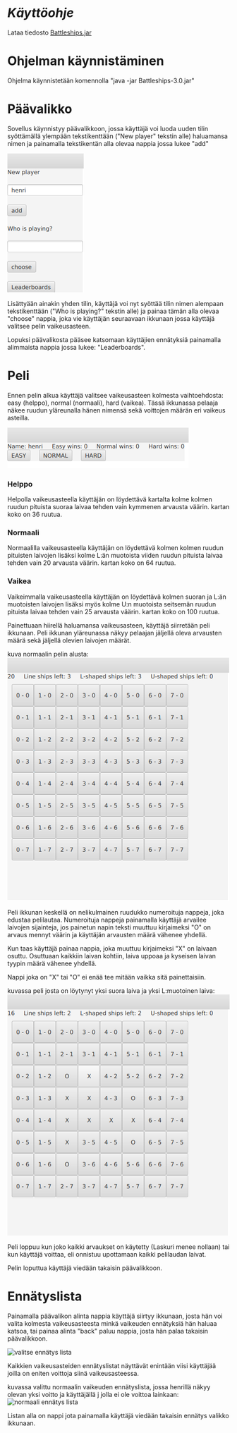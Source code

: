 # *Käyttöohje*

Lataa tiedosto [Battleships.jar](https://github.com/Radiant92/otm-harjoitustyo/releases/tag/viikko7)

# Ohjelman käynnistäminen

Ohjelma käynnistetään komennolla "java -jar Battleships-3.0.jar"

# Päävalikko

Sovellus käynnistyy päävalikkoon, jossa käyttäjä voi luoda uuden tilin syöttämällä ylempään
tekstikenttään ("New player" tekstin alle) haluamansa nimen ja painamalla tekstikentän alla olevaa nappia jossa lukee "add"

![päävalikko](kuvat/päävalikko.png)

Lisättyään ainakin yhden tilin, käyttäjä voi nyt syöttää tilin nimen alempaan tekstikenttään ("Who is playing?" tekstin alle)
ja painaa tämän alla olevaa "choose" nappia, joka vie käyttäjän seuraavaan ikkunaan jossa käyttäjä
valitsee pelin vaikeusasteen.

Lopuksi päävalikosta pääsee katsomaan käyttäjien ennätyksiä painamalla alimmaista nappia jossa lukee: "Leaderboards". 


# Peli

Ennen pelin alkua käyttäjä valitsee vaikeusasteen kolmesta vaihtoehdosta: easy (helppo), normal (normaali), hard (vaikea).
Tässä ikkunassa pelaaja näkee ruudun yläreunalla hänen nimensä sekä voittojen määrän eri vaikeus asteilla.

![vaikeus aste valikko](kuvat/vaikeusvalikko.png)

### Helppo

Helpolla vaikeusasteella käyttäjän on löydettävä kartalta kolme kolmen ruudun pituista suoraa laivaa tehden vain kymmenen
arvausta väärin.
kartan koko on 36 ruutua.

### Normaali

Normaalilla vaikeusasteella käyttäjän on löydettävä kolmen kolmen ruudun pituisten laivojen lisäksi kolme L:än muotoista
viiden ruudun pituista laivaa tehden vain 20 arvausta väärin.
kartan koko on 64 ruutua.

### Vaikea

Vaikeimmalla vaikeusasteella käyttäjän on löydettävä kolmen suoran ja L:än muotoisten laivojen lisäksi myös kolme 
U:n muotoista seitsemän ruudun pituista laivaa tehden vain 25 arvausta väärin.
kartan koko on 100 ruutua.


Painettuaan hiirellä haluamansa vaikeusasteen, käyttäjä siirretään peli ikkunaan.
Peli ikkunan yläreunassa näkyy pelaajan jäljellä oleva arvausten määrä sekä jäljellä olevien laivojen määrät.

kuva normaalin pelin alusta:
![normaali peli](kuvat/normaali.png)

Peli ikkunan keskellä on nelikulmainen ruudukko numeroituja nappeja, joka edustaa pelilautaa.
Numeroituja nappeja painamalla käyttäjä arvailee laivojen sijainteja, jos painetun napin teksti muuttuu kirjaimeksi "O"
on arvaus mennyt väärin ja käyttäjän arvausten määrä vähenee yhdellä.

Kun taas käyttäjä painaa nappia, joka muuttuu kirjaimeksi "X" on laivaan osuttu.
Osuttuaan kaikkiin laivan kohtiin, laiva uppoaa ja kyseisen laivan tyypin määrä vähenee yhdellä.

Nappi joka on "X" tai "O" ei enää tee mitään vaikka sitä painettaisiin.

kuvassa peli josta on löytynyt yksi suora laiva ja yksi L:muotoinen laiva:
![peli kesken](kuvat/kesken.png)

Peli loppuu kun joko kaikki arvaukset on käytetty (Laskuri menee nollaan) tai kun käyttäjä voittaa, eli onnistuu upottamaan
kaikki pelilaudan laivat.

Pelin loputtua käyttäjä viedään takaisin päävalikkoon.

# Ennätyslista

Painamalla päävalikon alinta nappia käyttäjä siirtyy ikkunaan, josta hän voi valita kolmesta vaikeusasteesta minkä
vaikeuden ennätyksiä hän haluaa katsoa, tai painaa alinta "back" paluu nappia, josta hän palaa takaisin päävalikkoon.

![valitse ennätys lista](kuvat/valitseennätys.png)

Kaikkien vaikeusasteiden ennätyslistat näyttävät enintään viisi käyttäjää joilla on eniten voittoja siinä vaikeusasteessa.

kuvassa valittu normaalin vaikeuden ennätyslista, jossa henrillä näkyy olevan yksi voitto ja käyttäjällä j jolla ei ole voittoa
lainkaan:
![normaali ennätys lista](kuvat/normaaliennätys.png)

Listan alla on nappi jota painamalla käyttäjä viedään takaisin ennätys valikko ikkunaan.
 


 



